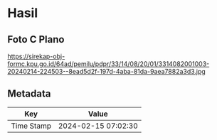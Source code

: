 # Hasil

## Foto C Plano

https://sirekap-obj-formc.kpu.go.id/64ad/pemilu/pdpr/33/14/08/20/01/3314082001003-20240214-224503--8ead5d2f-197d-4aba-81da-9aea7882a3d3.jpg


## Metadata

| Key        | Value               |
| ---------- | ------------------- |
| Time Stamp | 2024-02-15 07:02:30 |



